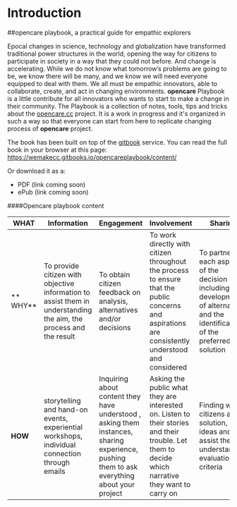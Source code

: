 # Introduction

##opencare playbook,  a practical guide for empathic explorers 


Epocal changes in science, technology and globalization have transformed traditional power structures in the world, opening the way for citizens to participate in society in a way that they could not before. And change is accelerating. While we do not know what tomorrow’s problems are going to be, we know there will be many, and we know we will need everyone equipped to deal with them. 
We all must be empathic innovators, able to collaborate, create, and act in changing environments. 
**opencare** Playbook is a little contribute for all innovators who wants to start to make a change in their community.
The Playbook is a collection of notes, tools, tips and tricks about the [opencare.cc](http://opencare.cc) project. 
It is a work in progress and it's organized in such a way so that everyone can start from here to replicate changing process of **opencare** project.

The book has been built on top of the [gitbook](http://gitbook.com) service.
You can read the full book in your browser at this page: https://wemakecc.gitbooks.io/opencareplaybook/content/

Or download it as a:
- PDF (link coming soon)
- ePub (link coming soon)


####Opencare playbook content

| **WHAT** | Information | Engagement | Involvement | Sharing | Empowerment | Capability | Exploitation |
| -- | -- | -- | -- | -- | -- | -- | -- |
|** WHY**| To provide citizen with objective information to assist them in understanding the aim, the process and the result | To obtain citizen feedback on analysis, alternatives and/or decisions | To work directly with citizen throughout the process to ensure that the public concerns and aspirations are consistently understood and considered | To partner in each aspect of the decision including the development of alternatives and the identification of the preferred solution | To increase sharing practice, process, knowledge and skills | To place final decision-making in the hands of the public | To empower citizens to identify their knowledge and skills |
| **HOW** | storytelling and hand-on events, experiential workshops, individual connection through emails | Inquiring about content they have understood , asking them instances, sharing experience, pushing them to ask everything about your project | Asking the public what they are interested on. Listen to their stories and their trouble. Let them to decide which narrative they want to carry on | Finding with citizens a solution, an ideas and assist them in understanding evaluation criteria |Finding with citizens a solution and ideas. Assist them in understanding evaluation criteria in order to design feasible solutions| Prototyping and testing a solution | Documenting and sharing prototyping process and tools |


 


 


